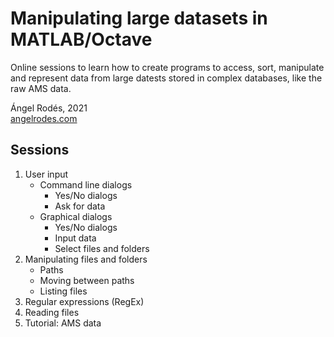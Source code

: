 # Manipulating large datasets in MATLAB/Octave

Online sessions to learn how to create programs to access, sort, manipulate and represent data from large datests stored in complex databases, like the raw AMS data.

Ángel Rodés, 2021 \
[angelrodes.com](https://angelrodes.wordpress.com/)

## Sessions

1. User input
    * Command line dialogs
        * Yes/No dialogs
        * Ask for data
    * Graphical dialogs
        * Yes/No dialogs
        * Input data
        * Select files and folders
2. Manipulating files and folders
    * Paths
    * Moving between paths
    * Listing files
3. Regular expressions (RegEx)
4. Reading files
5. Tutorial: AMS data
